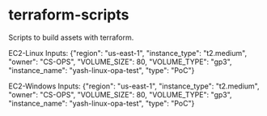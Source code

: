 # terraform-scripts
Scripts to build assets with terraform.


EC2-Linux Inputs: {"region": "us-east-1",   "instance_type": "t2.medium",   "owner": "CS-OPS",   "VOLUME_SIZE": 80,   "VOLUME_TYPE": "gp3",   "instance_name": "yash-linux-opa-test",   "type": "PoC"}

EC2-Windows Inputs: {"region": "us-east-1",   "instance_type": "t2.medium",   "owner": "CS-OPS",   "VOLUME_SIZE": 80,   "VOLUME_TYPE": "gp3",   "instance_name": "yash-linux-opa-test",   "type": "PoC"}